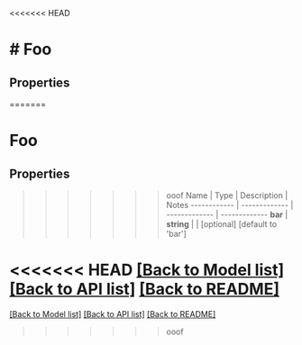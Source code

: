 <<<<<<< HEAD
# # Foo

## Properties

=======
# Foo

## Properties
>>>>>>> ooof
Name | Type | Description | Notes
------------ | ------------- | ------------- | -------------
**bar** | **string** |  | [optional] [default to 'bar']

<<<<<<< HEAD
[[Back to Model list]](../../README.md#documentation-for-models) [[Back to API list]](../../README.md#documentation-for-api-endpoints) [[Back to README]](../../README.md)
=======
[[Back to Model list]](../README.md#documentation-for-models) [[Back to API list]](../README.md#documentation-for-api-endpoints) [[Back to README]](../README.md)
>>>>>>> ooof


